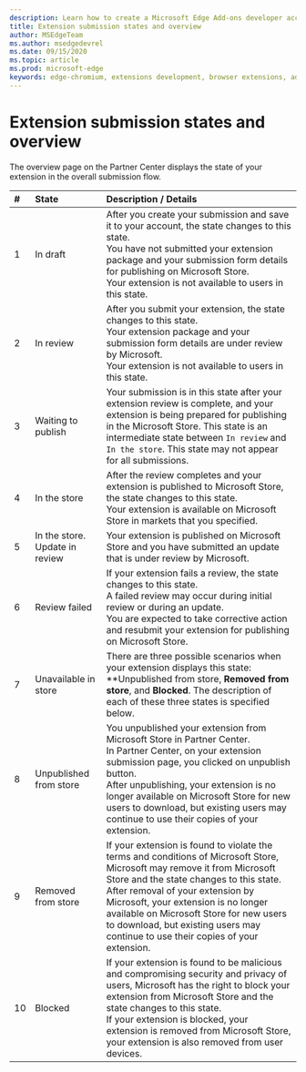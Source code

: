 ```yaml
---
description: Learn how to create a Microsoft Edge Add-ons developer account on Partner center.
title: Extension submission states and overview
author: MSEdgeTeam
ms.author: msedgedevrel
ms.date: 09/15/2020
ms.topic: article
ms.prod: microsoft-edge
keywords: edge-chromium, extensions development, browser extensions, addons, partner center, developer
---
```


# Extension submission states and overview  

The overview page on the Partner Center displays the state of your extension in the overall submission flow.  

| # |  State |  Description / Details |  
|:--- |:--- |:--- |  
| 1 |  In draft |  After you create your submission and save it to your account, the state changes to this state.  <br />  You have not submitted your extension package and your submission form details for publishing on Microsoft Store.  <br />  Your extension is not available to users in this state.  |  
| 2|  In review |  After you submit your extension, the state changes to this state.  <br />  Your extension package and your submission form details are under review by Microsoft.  <br />  Your extension is not available to users in this state.  |  
| 3|  Waiting to publish |  Your submission is in this state after your extension review is complete, and your extension is being prepared for publishing in the Microsoft Store.  This state is an intermediate state between `In review` and `In the store`.  This state may not appear for all submissions.  |  
| 4|  In the store |  After the review completes and your extension is published to Microsoft Store, the state changes to this state.  <br />  Your extension is available on Microsoft Store in markets that you specified.  |  
| 5 |  In the store.  Update in review |  Your extension is published on Microsoft Store and you have submitted an update that is under review by Microsoft.  |  
| 6 |  Review failed |  If your extension fails a review, the state changes to this state.  <br />  A failed review may occur during initial review or during an update.  <br />  You are expected to take corrective action and resubmit your extension for publishing on Microsoft Store.  |  
| 7 |  Unavailable in store |  There are three possible scenarios when your extension displays this state:  **Unpublished from store, **Removed from store**, and **Blocked**.  The description of each of these three states is specified below.  |  
| 8 |  Unpublished from store |  You unpublished your extension from Microsoft Store in Partner Center.  <br />  In Partner Center, on your extension submission page, you clicked on unpublish button.  <br />  After unpublishing, your extension is no longer available on Microsoft Store for new users to download, but existing users may continue to use their copies of your extension.  |  
| 9 |  Removed from store |  If your extension is found to violate the terms and conditions of Microsoft Store, Microsoft may remove it from Microsoft Store and the state changes to this state.  <br />  After removal of your extension by Microsoft, your extension is no longer available on Microsoft Store for new users to download, but existing users may continue to use their copies of your extension.  |  
| 10 |  Blocked |  If your extension is found to be malicious and compromising security and privacy of users, Microsoft has the right to block your extension from Microsoft Store and the state changes to this state.  <br />  If your extension is blocked, your extension is removed from Microsoft Store, your extension is also removed from user devices.  |  

